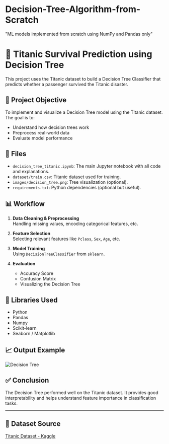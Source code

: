 # Decision-Tree-Algorithm-from-Scratch
"ML models implemented from scratch using NumPy and Pandas only"
# 🚢 Titanic Survival Prediction using Decision Tree

This project uses the Titanic dataset to build a Decision Tree Classifier that predicts whether a passenger survived the Titanic disaster.

## 📌 Project Objective

To implement and visualize a Decision Tree model using the Titanic dataset. The goal is to:
- Understand how decision trees work
- Preprocess real-world data
- Evaluate model performance

## 📂 Files

- `decision_tree_titanic.ipynb`: The main Jupyter notebook with all code and explanations.
- `dataset/train.csv`: Titanic dataset used for training.
- `images/decision_tree.png`: Tree visualization (optional).
- `requirements.txt`: Python dependencies (optional but useful).

## 📊 Workflow

1. **Data Cleaning & Preprocessing**  
   Handling missing values, encoding categorical features, etc.

2. **Feature Selection**  
   Selecting relevant features like `Pclass`, `Sex`, `Age`, etc.

3. **Model Training**  
   Using `DecisionTreeClassifier` from `sklearn`.

4. **Evaluation**  
   - Accuracy Score  
   - Confusion Matrix  
   - Visualizing the Decision Tree

## 🔧 Libraries Used

- Python
- Pandas
- Numpy
- Scikit-learn
- Seaborn / Matplotlib

## 📈 Output Example

![Decision Tree](images/decision_tree.png)

## ✅ Conclusion

The Decision Tree performed well on the Titanic dataset. It provides good interpretability and helps understand feature importance in classification tasks.

---

## 🔗 Dataset Source

[Titanic Dataset - Kaggle](https://www.kaggle.com/competitions/titanic)
